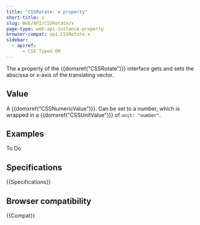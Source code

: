 ```yaml
---
title: "CSSRotate: x property"
short-title: x
slug: Web/API/CSSRotate/x
page-type: web-api-instance-property
browser-compat: api.CSSRotate.x
sidebar:
  - apiref:
      - CSS Typed OM
---
```


The **`x`** property of the
{{domxref("CSSRotate")}} interface gets and sets the abscissa or x-axis of the
translating vector.

## Value

A {{domxref("CSSNumericValue")}}. Can be set to a number, which is wrapped in a {{domxref("CSSUnitValue")}} of `unit: "number"`.

## Examples

To Do

## Specifications

{{Specifications}}

## Browser compatibility

{{Compat}}

